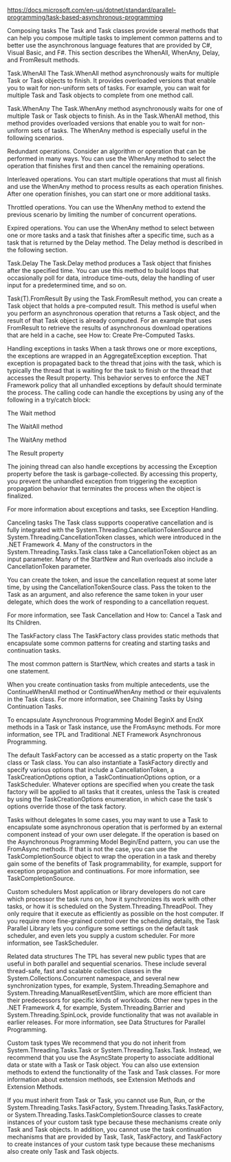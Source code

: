 https://docs.microsoft.com/en-us/dotnet/standard/parallel-programming/task-based-asynchronous-programming

Composing tasks
The Task and Task<TResult> classes provide several methods that can help you compose multiple tasks to implement common patterns and to better use the asynchronous language features that are provided by C#, Visual Basic, and F#. This section describes the WhenAll, WhenAny, Delay, and FromResult methods.

Task.WhenAll
The Task.WhenAll method asynchronously waits for multiple Task or Task<TResult> objects to finish. It provides overloaded versions that enable you to wait for non-uniform sets of tasks. For example, you can wait for multiple Task and Task<TResult> objects to complete from one method call.

Task.WhenAny
The Task.WhenAny method asynchronously waits for one of multiple Task or Task<TResult> objects to finish. As in the Task.WhenAll method, this method provides overloaded versions that enable you to wait for non-uniform sets of tasks. The WhenAny method is especially useful in the following scenarios.

Redundant operations. Consider an algorithm or operation that can be performed in many ways. You can use the WhenAny method to select the operation that finishes first and then cancel the remaining operations.

Interleaved operations. You can start multiple operations that must all finish and use the WhenAny method to process results as each operation finishes. After one operation finishes, you can start one or more additional tasks.

Throttled operations. You can use the WhenAny method to extend the previous scenario by limiting the number of concurrent operations.

Expired operations. You can use the WhenAny method to select between one or more tasks and a task that finishes after a specific time, such as a task that is returned by the Delay method. The Delay method is described in the following section.

Task.Delay
The Task.Delay method produces a Task object that finishes after the specified time. You can use this method to build loops that occasionally poll for data, introduce time-outs, delay the handling of user input for a predetermined time, and so on.

Task(T).FromResult
By using the Task.FromResult method, you can create a Task<TResult> object that holds a pre-computed result. This method is useful when you perform an asynchronous operation that returns a Task<TResult> object, and the result of that Task<TResult> object is already computed. For an example that uses FromResult to retrieve the results of asynchronous download operations that are held in a cache, see How to: Create Pre-Computed Tasks.

Handling exceptions in tasks
When a task throws one or more exceptions, the exceptions are wrapped in an AggregateException exception. That exception is propagated back to the thread that joins with the task, which is typically the thread that is waiting for the task to finish or the thread that accesses the Result property. This behavior serves to enforce the .NET Framework policy that all unhandled exceptions by default should terminate the process. The calling code can handle the exceptions by using any of the following in a try/catch block:

The Wait method

The WaitAll method

The WaitAny method

The Result property

The joining thread can also handle exceptions by accessing the Exception property before the task is garbage-collected. By accessing this property, you prevent the unhandled exception from triggering the exception propagation behavior that terminates the process when the object is finalized.

For more information about exceptions and tasks, see Exception Handling.

Canceling tasks
The Task class supports cooperative cancellation and is fully integrated with the System.Threading.CancellationTokenSource and System.Threading.CancellationToken classes, which were introduced in the .NET Framework 4. Many of the constructors in the System.Threading.Tasks.Task class take a CancellationToken object as an input parameter. Many of the StartNew and Run overloads also include a CancellationToken parameter.

You can create the token, and issue the cancellation request at some later time, by using the CancellationTokenSource class. Pass the token to the Task as an argument, and also reference the same token in your user delegate, which does the work of responding to a cancellation request.

For more information, see Task Cancellation and How to: Cancel a Task and Its Children.

The TaskFactory class
The TaskFactory class provides static methods that encapsulate some common patterns for creating and starting tasks and continuation tasks.

The most common pattern is StartNew, which creates and starts a task in one statement.

When you create continuation tasks from multiple antecedents, use the ContinueWhenAll method or ContinueWhenAny method or their equivalents in the Task<TResult> class. For more information, see Chaining Tasks by Using Continuation Tasks.

To encapsulate Asynchronous Programming Model BeginX and EndX methods in a Task or Task<TResult> instance, use the FromAsync methods. For more information, see TPL and Traditional .NET Framework Asynchronous Programming.

The default TaskFactory can be accessed as a static property on the Task class or Task<TResult> class. You can also instantiate a TaskFactory directly and specify various options that include a CancellationToken, a TaskCreationOptions option, a TaskContinuationOptions option, or a TaskScheduler. Whatever options are specified when you create the task factory will be applied to all tasks that it creates, unless the Task is created by using the TaskCreationOptions enumeration, in which case the task's options override those of the task factory.

Tasks without delegates
In some cases, you may want to use a Task to encapsulate some asynchronous operation that is performed by an external component instead of your own user delegate. If the operation is based on the Asynchronous Programming Model Begin/End pattern, you can use the FromAsync methods. If that is not the case, you can use the TaskCompletionSource<TResult> object to wrap the operation in a task and thereby gain some of the benefits of Task programmability, for example, support for exception propagation and continuations. For more information, see TaskCompletionSource<TResult>.

Custom schedulers
Most application or library developers do not care which processor the task runs on, how it synchronizes its work with other tasks, or how it is scheduled on the System.Threading.ThreadPool. They only require that it execute as efficiently as possible on the host computer. If you require more fine-grained control over the scheduling details, the Task Parallel Library lets you configure some settings on the default task scheduler, and even lets you supply a custom scheduler. For more information, see TaskScheduler.

Related data structures
The TPL has several new public types that are useful in both parallel and sequential scenarios. These include several thread-safe, fast and scalable collection classes in the System.Collections.Concurrent namespace, and several new synchronization types, for example, System.Threading.Semaphore and System.Threading.ManualResetEventSlim, which are more efficient than their predecessors for specific kinds of workloads. Other new types in the .NET Framework 4, for example, System.Threading.Barrier and System.Threading.SpinLock, provide functionality that was not available in earlier releases. For more information, see Data Structures for Parallel Programming.

Custom task types
We recommend that you do not inherit from System.Threading.Tasks.Task or System.Threading.Tasks.Task<TResult>. Instead, we recommend that you use the AsyncState property to associate additional data or state with a Task or Task<TResult> object. You can also use extension methods to extend the functionality of the Task and Task<TResult> classes. For more information about extension methods, see Extension Methods and Extension Methods.

If you must inherit from Task or Task<TResult>, you cannot use Run, Run, or the System.Threading.Tasks.TaskFactory, System.Threading.Tasks.TaskFactory<TResult>, or System.Threading.Tasks.TaskCompletionSource<TResult> classes to create instances of your custom task type because these mechanisms create only Task and Task<TResult> objects. In addition, you cannot use the task continuation mechanisms that are provided by Task, Task<TResult>, TaskFactory, and TaskFactory<TResult> to create instances of your custom task type because these mechanisms also create only Task and Task<TResult> objects.

